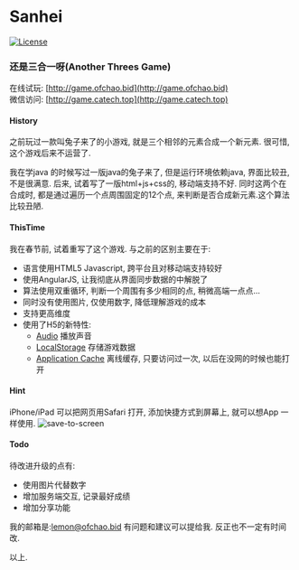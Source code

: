# Sanhei
[![License](https://img.shields.io/badge/license-BSD-blue.svg)](LICENSE)
### 还是三合一呀(Another Threes Game)

在线试玩: [http://game.ofchao.bid](http://game.ofchao.bid)<br>
微信访问: [http://game.catech.top](http://game.catech.top)

#### History
之前玩过一款叫兔子来了的小游戏, 就是三个相邻的元素合成一个新元素.
很可惜, 这个游戏后来不运营了.

我在学java 的时候写过一版java的兔子来了, 但是运行环境依赖java, 界面比较丑, 不是很满意.
后来, 试着写了一版html+js+css的, 移动端支持不好.
同时这两个在合成时, 都是通过遍历一个点周围固定的12个点, 来判断是否合成新元素.这个算法比较丑陋.

#### ThisTime
我在春节前, 试着重写了这个游戏. 与之前的区别主要在于:<br>
 - 语言使用HTML5 Javascript, 跨平台且对移动端支持较好
 - 使用AngularJS, 让我彻底从界面同步数据的中解脱了
 - 算法使用双重循环, 判断一个周围有多少相同的点, 稍微高端一点点...
 - 同时没有使用图片, 仅使用数字, 降低理解游戏的成本
 - 支持更高维度
 - 使用了H5的新特性:
    - [Audio](http://www.runoob.com/html/html5-audio.html) 播放声音
    - [LocalStorage](http://www.runoob.com/html/html5-webstorage.html) 存储游戏数据
    - [Application Cache](http://www.runoob.com/html/html5-app-cache.html) 离线缓存, 只要访问过一次, 以后在没网的时候也能打开

#### Hint
iPhone/iPad 可以把网页用Safari 打开, 添加快捷方式到屏幕上, 就可以想App 一样使用.
![save-to-screen][1]

#### Todo
待改进升级的点有:
 - 使用图片代替数字
 - 增加服务端交互, 记录最好成绩
 - 增加分享功能

我的邮箱是:lemon@ofchao.bid
有问题和建议可以提给我. 反正也不一定有时间改.

以上.

[1]: https://raw.githubusercontent.com/zhedoushenmegui/sanhei/master/rm.pic/save-to-screen.min.jpg